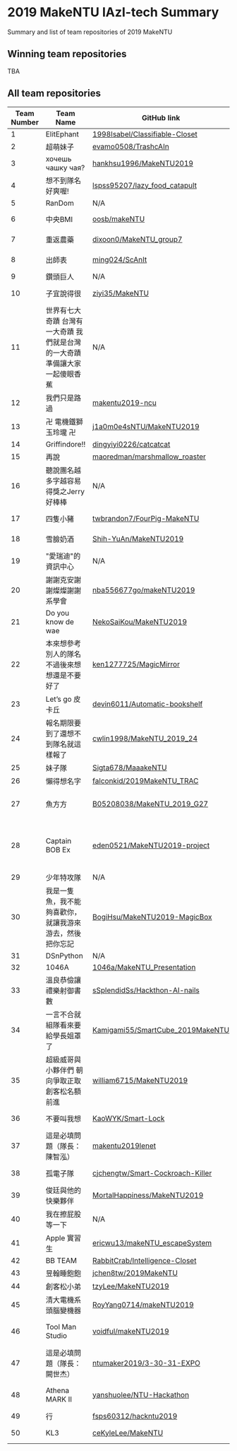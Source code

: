 # 2019 MakeNTU lAzI-tech Summary
Summary and list of team repositories of 2019 MakeNTU
<!--Description TBA-->

## Winning team repositories
TBA

## All team repositories
| Team Number | Team Name | GitHub link | Description |
| -------- | -------- | -------- | -------- |
| 1 | ElitEphant | [1998Isabel/Classifiable-Closet](https://github.com/1998Isabel/Classifiable-Closet) |
| 2 | 超萌妹子 | [evamo0508/TrashcAIn](https://github.com/evamo0508/TrashcAIn) |
| 3 | хочешь чашку чая? | [hankhsu1996/MakeNTU2019](https://github.com/hankhsu1996/MakeNTU2019) | Link deprecated |
| 4 | 想不到隊名好爽喔! | [lspss95207/lazy\_food\_catapult](https://github.com/lspss95207/lazy_food_catapult) |
| 5 | RanDom | N/A |
| 6 | 中央BMI | [oosb/makeNTU](https://github.com/oosb/makeNTU/blob/master/MakeNTU_06.ppt) | Link deprecated |
| 7 | 重返農藥 | [dixoon0/MakeNTU_group7](https://github.com/dixoon0/MakeNTU_group7) | Link deprecated |
| 8 | 出師表 | [ming024/ScAnIt](https://github.com/ming024/ScAnIt) | Supermarket System |
| 9 | 鑽頭巨人 | N/A |
| 10 | 子宜說得很 | [ziyi35/MakeNTU](https://github.com/ziyi35/MakeNTU) | Link deprecated |
| 11 | 世界有七大奇蹟 台灣有一大奇蹟 我們就是台灣的一大奇蹟 準備讓大家一起傻眼香蕉 | N/A |
| 12 | 我們只是路過 | [makentu2019-ncu](https://github.com/makentu2019-ncu) |
| 13 | 卍 電機鐵獅玉玲瓏 卍 | [j1a0m0e4sNTU/MakeNTU2019](https://github.com/j1a0m0e4sNTU/MakeNTU2019) | Smart Toilet Door System |
| 14 | Griffindore!! | [dingyiyi0226/catcatcat](https://github.com/dingyiyi0226/catcatcat) | IoT cat feeder |
| 15 | 再說 | [maoredman/marshmallow_roaster](https://github.com/maoredman/marshmallow_roaster) |
| 16 | 聽說團名越多字越容易得獎之Jerry好棒棒 | N/A |
| 17 | 四隻小豬 | [twbrandon7/FourPig-MakeNTU](https://github.com/twbrandon7/FourPig-MakeNTU) | Link deprecated |
| 18 | 雪臉奶酒 | [Shih-YuAn/MakeNTU2019](https://github.com/Shih-YuAn/MakeNTU2019) | Link deprecated |
| 19 | "愛瑞迪"的資訊中心 | N/A |
| 20 | 謝謝克安謝謝燦燦謝謝系學會 | [nba556677go/makeNTU2019](https://github.com/nba556677go/makeNTU2019) | Self-Service Banking |
| 21 | Do you know de wae | [NekoSaiKou/MakeNTU2019](https://github.com/NekoSaiKou/MakeNTU2019) | Voice Control Trash Can |
| 22 | 本來想參考別人的隊名 不過後來想想還是不要好了 | [ken1277725/MagicMirror](https://github.com/ken1277725/MagicMirror) |
| 23 | Let’s go 皮卡丘 | [devin6011/Automatic-bookshelf](https://github.com/devin6011/Automatic-bookshelf) |
| 24 | 報名期限要到了還想不到隊名就這樣報了 | [cwlin1998/MakeNTU\_2019\_24](https://github.com/cwlin1998/MakeNTU_2019_24) | WaterBottle |
| 25 | 妹子隊 | [Sigta678/MaaakeNTU](https://github.com/Sigta678/MaaakeNTU) |
| 26 | 懶得想名字 | [falconkid/2019MakeNTU_TRAC](https://github.com/falconkid/2019MakeNTU_TRAC) |
| 27 | 魚方方 | [B05208038/MakeNTU\_2019\_G27](https://github.com/B05208038/MakeNTU_2019_G27) | Lazy Phone Stand 懶人手機架 |
| 28 | Captain BOB Ex | [eden0521/MakeNTU2019-project](https://github.com/eden0521/MakeNTU2019-project) | Beverage Machine with Smart Voice Control 聰明聲控飲料機
| 29 | 少年特攻隊 | N/A |
| 30 | 我是一隻魚，我不能夠喜歡你，就讓我游來游去，然後把你忘記 | [BogiHsu/MakeNTU2019-MagicBox](https://github.com/BogiHsu/MakeNTU2019-MagicBox) | Image to Speech |
| 31 | DSnPython | N/A |
| 32 | 1046A | [1046a/MakeNTU_Presentation](https://github.com/1046a/MakeNTU_Presentation) | Smart Fan |
| 33 | 溫良恭儉讓禮樂射御書數 | [sSplendidSs/Hackthon-AI-nails](https://github.com/sSplendidSs/Hackthon-AI-nails) |
| 34 | 一言不合就組隊看來要給學長姐罩了 | [Kamigami55/SmartCube_2019MakeNTU](https://github.com/Kamigami55/SmartCube_2019MakeNTU) | Modular lifestyle |
| 35 | 超級威哥與小夥伴們 朝向爭取正取創客松名額前進 | [william6715/MakeNTU2019](https://github.com/william6715/MakeNTU2019.git) | BoxFlow 支付機器人 |
| 36 | 不要叫我想 | [KaoWYK/Smart-Lock](https://github.com/KaoWYK/Smart-Lock) | Smart Bicycle Lock |
| 37 | 這是必填問題（隊長：陳智泓） | [makentu2019lenet](https://github.com/makentu2019lenet) | ABBCC-ConceptBot 掃拖地機器人 |
| 38 | 孤電子隊 | [cjchengtw/Smart-Cockroach-Killer](https://github.com/cjchengtw/Smart-Cockroach-Killer.git) | Link deprecated |
| 39 | 俊廷與他的快樂夥伴 | [MortalHappiness/MakeNTU2019](http://github.com/MortalHappiness/MakeNTU2019) | Link deprecated |
| 40 | 我在擦屁股等一下 | N/A |
| 41 | Apple 實習生 | [ericwu13/makeNTU_escapeSystem](https://github.com/ericwu13/makeNTU_escapeSystem) |
| 42 | BB TEAM | [RabbitCrab/Intelligence-Closet](https://github.com/RabbitCrab/Intelligence-Closet) |
| 43 | 昱翰睡飽飽 | [jchen8tw/2019MakeNTU](https://github.com/jchen8tw/2019MakeNTU.git) | E-Luggage |
| 44 | 創客松小弟 | [tzyLee/MakeNTU2019](https://github.com/tzyLee/MakeNTU2019.git) | Lazy rEEd |
| 45 | 清大電機系頭腦變機器 | [RoyYang0714/makeNTU2019](https://github.com/RoyYang0714/makeNTU2019) | Smart Ring |
| 46 | Tool Man Studio | [voidful/makeNTU2019](https://github.com/voidful/makeNTU2019) | Lazy board / Link deprecated |
| 47 | 這是必填問題（隊長：闕世杰） | [ntumaker2019/3-30-31-EXPO](https://github.com/ntumaker2019/3-30-31-EXPO) |
| 48 | Athena MARK II | [yanshuolee/NTU-Hackathon](https://github.com/yanshuolee/NTU-Hackathon) | Intelligent Shelf Recommender |
| 49 | 行 | [fsps60312/hackntu2019](https://github.com/fsps60312/hackntu2019) |
| 50 | KL3 | [ceKyleLee/MakeNTU](https://github.com/ceKyleLee/MakeNTU.git) | Link deprecated |
